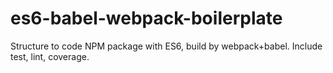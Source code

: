 # es6-babel-webpack-boilerplate
Structure to code NPM package with ES6, build by webpack+babel. Include test, lint, coverage.
